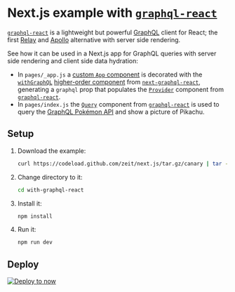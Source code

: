 # Next.js example with [`graphql-react`](https://github.com/jaydenseric/graphql-react)

[`graphql-react`](https://github.com/jaydenseric/graphql-react) is a lightweight but powerful [GraphQL](https://graphql.org) client for React; the first [Relay](https://facebook.github.io/relay) and [Apollo](https://apollographql.com/docs/react) alternative with server side rendering.

See how it can be used in a Next.js app for GraphQL queries with server side rendering and client side data hydration:

- In `pages/_app.js` a [custom `App` component](https://github.com/zeit/next.js#custom-app) is decorated with the [`withGraphQL`](https://github.com/jaydenseric/next-graphql-react/#function-withgraphql) [higher-order component](https://reactjs.org/docs/higher-order-components) from [`next-graphql-react`](https://github.com/jaydenseric/next-graphql-react), generating a `graphql` prop that populates the [`Provider`](https://github.com/jaydenseric/graphql-react#function-provider) component from [`graphql-react`](https://github.com/jaydenseric/graphql-react).
- In `pages/index.js` the [`Query`](https://github.com/jaydenseric/graphql-react#function-query) component from [`graphql-react`](https://github.com/jaydenseric/graphql-react) is used to query the [GraphQL Pokémon API](https://github.com/lucasbento/graphql-pokemon) and show a picture of Pikachu.

## Setup

1. Download the example:

   ```sh
   curl https://codeload.github.com/zeit/next.js/tar.gz/canary | tar -xz --strip=2 next.js-canary/examples/with-graphql-react
   ```

2. Change directory to it:

   ```sh
   cd with-graphql-react
   ```

3. Install it:

   ```sh
   npm install
   ```

4. Run it:

   ```sh
   npm run dev
   ```

## Deploy

[![Deploy to now](https://deploy.now.sh/static/button.svg)](https://deploy.now.sh/?repo=https://github.com/zeit/next.js/tree/master/examples/with-graphl-react)
